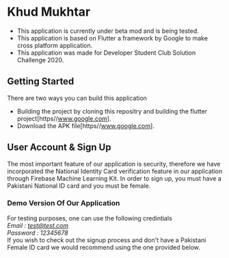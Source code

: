 # Khud Mukhtar

- This application is currently under beta mod and is being tested.
- This application is based on Flutter a framework by Google to make cross platform application.
- This application was made for Developer Student Club Solution Challenge 2020.

## Getting Started
There are two ways you can build this application 

- Building the project by cloning this repositry and building the flutter project[https//www.google.com].
- Download the APK file[https//www.google.com].

## User Account & Sign Up

The most important feature of our application is security, therefore we have incorporated the National Identity Card verification feature in our application through Firebase Machine Learning Kit. In order to sign up, you must have a Pakistani National ID card and you must be female.

### Demo Version Of Our Application
For testing purposes, one can use the following credintials\
  *Email : test@test.com*\
  *Password : 12345678*\
If you wish to check out the signup process and don't have a Pakistani Female ID card we would recommend using the one provided below.



